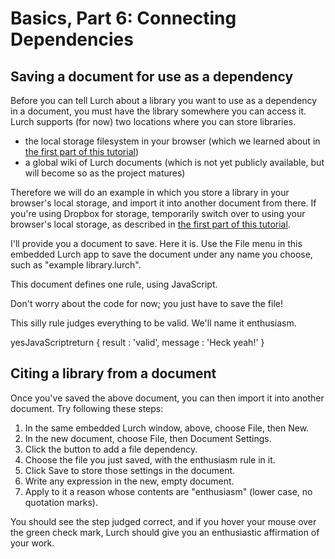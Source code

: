 
# Basics, Part 6: Connecting Dependencies

## Saving a document for use as a dependency

Before you can tell Lurch about a library you want to use as a dependency in
a document, you must have the library somewhere you can access it.  Lurch
supports (for now) two locations where you can store libraries.

 * the local storage filesystem in your browser (which we learned about in
   [the first part of this tutorial](basics-1.md))
 * a global wiki of Lurch documents (which is not yet publicly available,
   but will become so as the project matures)

Therefore we will do an example in which you store a library in your
browser's local storage, and import it into another document from there.
If you're using Dropbox for storage, temporarily switch over to using your
browser's local storage, as described in
[the first part of this tutorial](basics-1.md).

I'll provide you a document to save.  Here it is.  Use the File menu in this
embedded Lurch app to save the document under any name you choose, such as
"example library.lurch".

<div class='lurch-embed'><shorthand>
<p>This document defines one rule, using JavaScript.</p>
<p>Don't worry about the code for now; you just have to save the file!</p>
<p>This silly rule judges everything to be valid.
   We'll name it <e at='label' to='1'>enthusiasm</e>.</p>
<p><e n='1'><e at='rule'>yes</e><e at='code'>JavaScript</e>return { result : 'valid', message : 'Heck yeah!' }</e></p>
</shorthand></div>

## Citing a library from a document

Once you've saved the above document, you can then import it into another
document.  Try following these steps:

 1. In the same embedded Lurch window, above, choose File, then New.
 1. In the new document, choose File, then Document Settings.
 1. Click the button to add a file dependency.
 1. Choose the file you just saved, with the enthusiasm rule in it.
 1. Click Save to store those settings in the document.
 1. Write any expression in the new, empty document.
 1. Apply to it a reason whose contents are "enthusiasm" (lower case, no
    quotation marks).

You should see the step judged correct, and if you hover your mouse over the
green check mark, Lurch should give you an enthusiastic affirmation of your
work.
